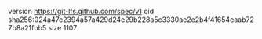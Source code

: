version https://git-lfs.github.com/spec/v1
oid sha256:024a47c2394a57a429d24e29b228a5c3330ae2e2b4f41654eaab727b8a21fbb5
size 1107
